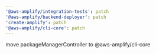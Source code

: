 ```yaml
---
'@aws-amplify/integration-tests': patch
'@aws-amplify/backend-deployer': patch
'create-amplify': patch
'@aws-amplify/cli-core': patch
---
```


move packageManagerController to @aws-amplify/cli-core
